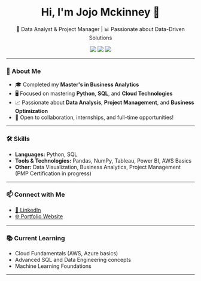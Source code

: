 <h1 align="center">Hi, I'm Jojo Mckinney 👋</h1>

<p align="center">
  🌟 Data Analyst & Project Manager | 📊 Passionate about Data-Driven Solutions
</p>

<p align="center">
  <img src="https://img.shields.io/badge/Python-3776AB?style=for-the-badge&logo=python&logoColor=white" />
  <img src="https://img.shields.io/badge/SQL-4479A1?style=for-the-badge&logo=postgresql&logoColor=white" />
  <img src="https://img.shields.io/badge/PMP%20Candidate-006400?style=for-the-badge&logo=projectmanagement&logoColor=white" />
</p>

---

### 🚀 About Me

- 🎓 Completed my **Master's in Business Analytics**
- 🖥️ Focused on mastering **Python**, **SQL**, and **Cloud Technologies**
- 📈 Passionate about **Data Analysis**, **Project Management**, and **Business Optimization**
- 🤝 Open to collaboration, internships, and full-time opportunities!

---

### 🛠️ Skills

- **Languages:** Python, SQL
- **Tools & Technologies:** Pandas, NumPy, Tableau, Power BI, AWS Basics
- **Other:** Data Visualization, Business Analytics, Project Management (PMP Certification in progress)

---

### 📫 Connect with Me

- [🔗 LinkedIn](https://www.linkedin.com/in/jojo-mckinney-37b53417b/)
- [🌐 Portfolio Website](https://jojodoesdata.com)

---

### 📚 Current Learning

- Cloud Fundamentals (AWS, Azure basics)
- Advanced SQL and Data Engineering concepts
- Machine Learning Foundations

---
